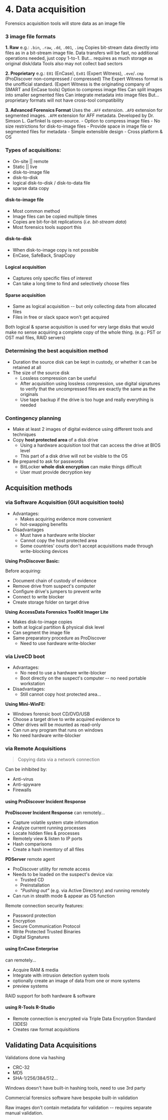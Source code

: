 # 4. Data acquisition

Forensics acquisition tools will store data as an image file

### 3 image file formats
**1. Raw**
	e.g.: `.bin`, `.raw`, `.dd`, `.001`, `.img`
	Copies bit-stream data directly into files as in a bit-stream image file.
	Data transfers will be fast, no additional operations needed, just copy 1-to-1.
	But... requires as much storage as original disk/data
	Tools also may not collect bad sectors

**2. Proprietary**
	e.g.: `E01` (EnCase), `Ex01` (Expert Witness), `.eve`/`.cmp` (ProDiscover non-compressed / compressed)
	The Expert Witness format is the unofficial standard. (Expert Witness is the originating company of SMART and EnCase tools)
	Option to compress image files
	Can split images into smaller segmented files
	Can integrate metadata into image files
	But... proprietary formats will not have cross-tool compatibility

**3. Advanced Forensics Format**
	Uses the `.AFF` extension.
	`.AFD` extension for segmented images.
	`.AFM` extension for AFF metadata.
	Developed by Dr. Simson L. Garfinkel
	Is open-source.
	- Option to compress image files
	- No size restrictions for disk-to-image files
	- Provide space in image file or segmented files for metadata
	- Simple extensible design
	- Cross platform & OS

### Types of acquisitions:
- On-site || remote
- Static || live
- disk-to-image file
- disk-to-disk
- logical disk-to-disk / disk-to-data file
- sparse data copy

#### disk-to-image file
- Most common method
- Image files can be copied multiple times
- Copies are bit-for-bit replications (_i.e. bit-stream data_)
- Most forensics tools support this

#### disk-to-disk
- When disk-to-image copy is not possible
- EnCase, SafeBack, SnapCopy

#### Logical acquisition
- Captures only specific files of interest
- Can take a long time to find and selectively choose files

#### Sparse acquisition
- Same as logical acquisition -- but only collecting data from allocated files
- Files in free or slack space won't get acquired

Both logical & sparse acquisition is used for very large disks that would make no sense acquiring a complete copy of the whole thing. (e.g.: PST or OST mail files, RAID servers)

### Determining the best acquisition method
- Duration the source disk can be kept in custody, or whether it can be retained at all
- The size of the source disk
	+ Lossless compression can be useful
	+ After acquisition using lossless compression, use digital signatures to verify that the uncompressed files are exactly the same as the originals
	+ Use tape backup if the drive is too huge and really everything is needed

### Contingency planning
- Make at least 2 images of digital evidence using different tools and techniques
- Copy **host protected area** of a disk drive
	+ Using a hardware acquisition tool that can access the drive at BIOS level
	+ This part of a disk drive will not be visible to the OS
- Be prepared to ask for passwords
	+ BitLocker **whole disk encryption** can make things difficult
	+ User must provide decryption key

Acquisition methods
-----------------

### via Software Acquisition (GUI acquisition tools)
- Advantages:
	+ Makes acquiring evidence more convenient
	+ hot-swapping benefits
- Disadvantages
	+ Must have a hardware write blocker
	+ Cannot copy the host protected area
	+ Some countries' courts don't accept acquisitions made through write-blocking devices

**Using ProDiscover Basic:**

Before acquiring:
- Document chain of custody of evidence
- Remove drive from suspect's computer
- Configure drive's jumpers to prevent write
- Connect to write blocker
- Create storage folder on target drive

**Using AccessData Forensics ToolKit Imager Lite**
- Makes disk-to-image copies
- both at logical partition & physical disk level
- Can segment the image file
- Same preparatory procedure as ProDiscover
	+ Need to use hardware write-blocker

### via LiveCD boot
- Advantages:
	+ No need to use a hardware write-blocker
	+ Boot directly on the suspect's computer -- no need portable workstation
- Disadvantages:
	+ Still cannot copy host protected area...

**Using Mini-WinFE:**
- Windows forensic boot CD/DVD/USB
- Choose a target drive to write acquired evidence to
- Other drives will be mounted as read-only
- Can run any program that runs on windows
- No need hardware write-blocker

### via Remote Acquisitions

> Copying data via a network connection

Can be inhibited by:
- Anti-virus
- Anti-spyware
- Firewalls


#### using ProDiscover Incident Response

**ProDiscover Incident Response** can remotely...
- Capture volatile system state information
- Analyze current running processes
- Locate hidden files & processes
- Remotely view & listen to IP ports
- Hash comparisons
- Create a hash inventory of all files

**PDServer** remote agent
- ProDiscover utility for remote access
- Needs to be loaded on the suspect's device via:
    + Trusted CD
    + Preinstallation
    + *"Pushing out"* (e.g. via Active Directory) and running remotely
- Can run in stealth mode & appear as OS function

Remote connection security features:
- Password protection
- Encryption
- Secure Communication Protocol
- Write Protected Trusted Binaries
- Digital Signatures

#### using EnCase Enterprise
can remotely...
- Acquire RAM & media
- Integrate with intrusion detection system tools
- optionally create an image of data from one or more systems
- preview systems

RAID support for both hardware & software

#### using R-Tools R-Studio
- Remote connection is encrypted via Triple Data Encryption Standard (3DES)
- Creates raw format acquisitions


Validating Data Acquisitions
----------------------------

Validations done via hashing
- CRC-32
- MD5
- SHA-1/256/384/512...

Windows doesn't have built-in hashing tools, need to use 3rd party

Commercial forensics software have bespoke built-in validation

Raw images don't contain metadata for validation -- requires separate manual validation.

